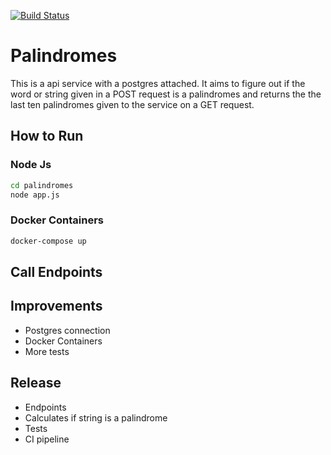 [![Build Status](https://travis-ci.com/KayleighB94/palindromes.svg?branch=develop)](https://travis-ci.com/KayleighB94/palindromes)
# Palindromes

This is a api service with a postgres attached. It aims to figure out if the word or string given in a POST request is a palindromes and returns the the last ten palindromes given to the service on a GET request.

## How to Run

### Node Js

```bash
cd palindromes
node app.js
```

### Docker Containers

```bash
docker-compose up
```

## Call Endpoints

## Improvements

* Postgres connection
* Docker Containers
* More tests

## Release

* Endpoints
* Calculates if string is a palindrome
* Tests
* CI pipeline
